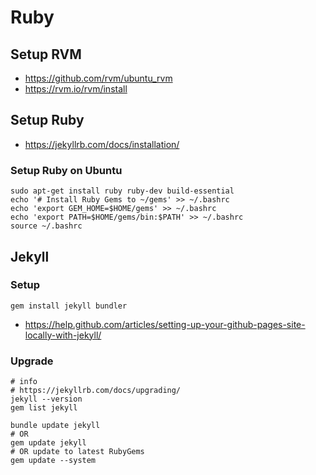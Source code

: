 # Ruby

## Setup RVM
* https://github.com/rvm/ubuntu_rvm
* https://rvm.io/rvm/install

## Setup Ruby
* https://jekyllrb.com/docs/installation/

### Setup Ruby on Ubuntu
```
sudo apt-get install ruby ruby-dev build-essential
echo '# Install Ruby Gems to ~/gems' >> ~/.bashrc
echo 'export GEM_HOME=$HOME/gems' >> ~/.bashrc
echo 'export PATH=$HOME/gems/bin:$PATH' >> ~/.bashrc
source ~/.bashrc
```

## Jekyll
### Setup
```
gem install jekyll bundler
```
* https://help.github.com/articles/setting-up-your-github-pages-site-locally-with-jekyll/

### Upgrade
```
# info
# https://jekyllrb.com/docs/upgrading/
jekyll --version
gem list jekyll

bundle update jekyll
# OR
gem update jekyll
# OR update to latest RubyGems
gem update --system

```
